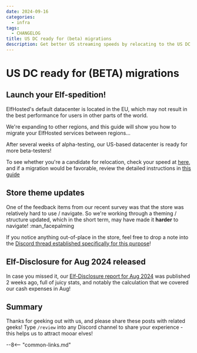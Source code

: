 ```yaml
---
date: 2024-09-16
categories:
  - infra
tags:
  - CHANGELOG
title: US DC ready for (beta) migrations
description: Get better US streaming speeds by relocating to the US DC
---
```


# US DC ready for (BETA) migrations

## Launch your Elf-spedition!

ElfHosted's default datacenter is located in the EU, which may not result in the best performance for users in other parts of the world.

We're expanding to other regions, and this guide will show you how to migrate your ElfHosted services between regions...

After several weeks of alpha-testing, our US-based datacenter is ready for more beta-testers!

To see whether you're a candidate for relocation, check your speed at [here](https://speed.elfhosted.com), and if a migration would be favorable, review the detailed instructions in [this guide](/how-to/migrate-datacenters/)

## Store theme updates

One of the feedback items from our recent survey was that the store was relatively hard to use / navigate. So we're working through a theming / structure updated, which in the short term, may have made it **harder** to navigate! :man_facepalming

If you notice anything out-of-place in the store, feel free to drop a note into the [Discord thread established specifically for this purpose](https://discord.com/channels/396055506072109067/1285001018328748063)!

## Elf-Disclosure for Aug 2024 released

In case you missed it, our [Elf-Disclosure report for Aug 2024](https://elfhosted.com/open/aug-2024/) was published 2 weeks ago, full of juicy stats, and notably the calculation that we covered our cash expenses in Aug!

## Summary

Thanks for geeking out with us, and please share these posts with related geeks! Type `/review` into any Discord channel to share your experience - this helps us to attract mooar elves!

--8<-- "common-links.md"

[^1]: We lost about 50% of historical / legacy subscriptions during the transition to monthly subscriptions on the Aug 2024 pricing model.
